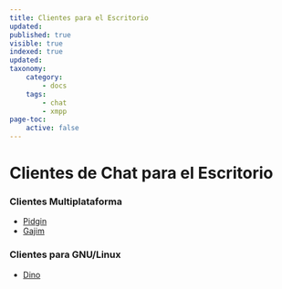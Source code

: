 ```yaml
---
title: Clientes para el Escritorio
updated:
published: true
visible: true
indexed: true
updated:
taxonomy:
    category:
        - docs
    tags:
        - chat
        - xmpp
page-toc:
    active: false
---
```


# Clientes de Chat para el Escritorio

### Clientes Multiplataforma
- [Pidgin](pidgin)
- [Gajim](gajim)

### Clientes para GNU/Linux
- [Dino](dino)
